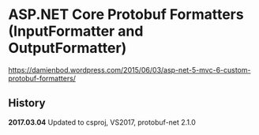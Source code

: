 # ASP.NET Core Protobuf Formatters (InputFormatter and OutputFormatter)

https://damienbod.wordpress.com/2015/06/03/asp-net-5-mvc-6-custom-protobuf-formatters/

## History

<strong>2017.03.04</strong> Updated to csproj, VS2017, protobuf-net 2.1.0
